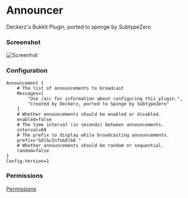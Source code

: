 # Announcer
Deckerz's Bukkit Plugin, ported to sponge by SubtypeZero

### Screenshot
![Screenhot](https://i.imgur.com/KUkzTr7.png)

### Configuration
```
Announcement {
    # The list of announcements to broadcast
    Messages=[
        "Use /acc for information about configuring this plugin.",
        "Created by Deckerz, ported to Sponge by SubtypeZero"
    ]
    # Whether announcements should be enabled or disabled.
    enabled=false
    # The time interval (in seconds) between announcements.
    interval=60
    # The prefix to display while broadcasting announcements.
    prefix="&8[&cInfo&8]&6 "
    # Whether announcements should be random or sequential.
    random=false
}
Config-Version=1
```

### Permissions
[Permissions](https://github.com/SubtypeZero/Announcer/blob/master/src/main/java/me/subtypezero/announcer/command/Permissions.java)